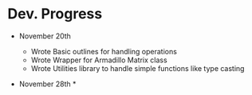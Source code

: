 # Dev. Progress #

* November 20th 
    * Wrote Basic outlines for handling operations
    * Wrote Wrapper for Armadillo Matrix class 
    * Wrote Utilities library to handle simple functions like type casting 

* November 28th 
    * 
